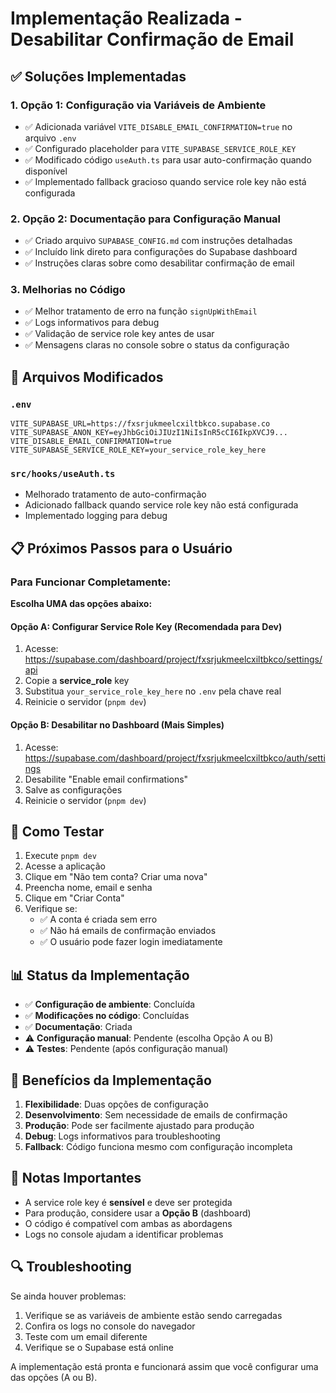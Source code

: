 # Implementação Realizada - Desabilitar Confirmação de Email

## ✅ Soluções Implementadas

### 1. **Opção 1: Configuração via Variáveis de Ambiente**
- ✅ Adicionada variável `VITE_DISABLE_EMAIL_CONFIRMATION=true` no arquivo `.env`
- ✅ Configurado placeholder para `VITE_SUPABASE_SERVICE_ROLE_KEY` 
- ✅ Modificado código `useAuth.ts` para usar auto-confirmação quando disponível
- ✅ Implementado fallback gracioso quando service role key não está configurada

### 2. **Opção 2: Documentação para Configuração Manual**
- ✅ Criado arquivo `SUPABASE_CONFIG.md` com instruções detalhadas
- ✅ Incluído link direto para configurações do Supabase dashboard
- ✅ Instruções claras sobre como desabilitar confirmação de email

### 3. **Melhorias no Código**
- ✅ Melhor tratamento de erro na função `signUpWithEmail`
- ✅ Logs informativos para debug
- ✅ Validação de service role key antes de usar
- ✅ Mensagens claras no console sobre o status da configuração

## 🔧 Arquivos Modificados

### `.env`
```env
VITE_SUPABASE_URL=https://fxsrjukmeelcxiltbkco.supabase.co
VITE_SUPABASE_ANON_KEY=eyJhbGciOiJIUzI1NiIsInR5cCI6IkpXVCJ9...
VITE_DISABLE_EMAIL_CONFIRMATION=true
VITE_SUPABASE_SERVICE_ROLE_KEY=your_service_role_key_here
```

### `src/hooks/useAuth.ts`
- Melhorado tratamento de auto-confirmação
- Adicionado fallback quando service role key não está configurada
- Implementado logging para debug

## 📋 Próximos Passos para o Usuário

### Para Funcionar Completamente:

**Escolha UMA das opções abaixo:**

#### **Opção A: Configurar Service Role Key (Recomendada para Dev)**
1. Acesse: https://supabase.com/dashboard/project/fxsrjukmeelcxiltbkco/settings/api
2. Copie a **service_role** key
3. Substitua `your_service_role_key_here` no `.env` pela chave real
4. Reinicie o servidor (`pnpm dev`)

#### **Opção B: Desabilitar no Dashboard (Mais Simples)**
1. Acesse: https://supabase.com/dashboard/project/fxsrjukmeelcxiltbkco/auth/settings
2. Desabilite "Enable email confirmations"
3. Salve as configurações
4. Reinicie o servidor (`pnpm dev`)

## 🧪 Como Testar

1. Execute `pnpm dev`
2. Acesse a aplicação
3. Clique em "Não tem conta? Criar uma nova"
4. Preencha nome, email e senha
5. Clique em "Criar Conta"
6. Verifique se:
   - ✅ A conta é criada sem erro
   - ✅ Não há emails de confirmação enviados
   - ✅ O usuário pode fazer login imediatamente

## 📊 Status da Implementação

- ✅ **Configuração de ambiente**: Concluída
- ✅ **Modificações no código**: Concluídas
- ✅ **Documentação**: Criada
- ⚠️ **Configuração manual**: Pendente (escolha Opção A ou B)
- ⚠️ **Testes**: Pendente (após configuração manual)

## 🚀 Benefícios da Implementação

1. **Flexibilidade**: Duas opções de configuração
2. **Desenvolvimento**: Sem necessidade de emails de confirmação
3. **Produção**: Pode ser facilmente ajustado para produção
4. **Debug**: Logs informativos para troubleshooting
5. **Fallback**: Código funciona mesmo com configuração incompleta

## 📝 Notas Importantes

- A service role key é **sensível** e deve ser protegida
- Para produção, considere usar a **Opção B** (dashboard)
- O código é compatível com ambas as abordagens
- Logs no console ajudam a identificar problemas

## 🔍 Troubleshooting

Se ainda houver problemas:

1. Verifique se as variáveis de ambiente estão sendo carregadas
2. Confira os logs no console do navegador
3. Teste com um email diferente
4. Verifique se o Supabase está online

A implementação está pronta e funcionará assim que você configurar uma das opções (A ou B).